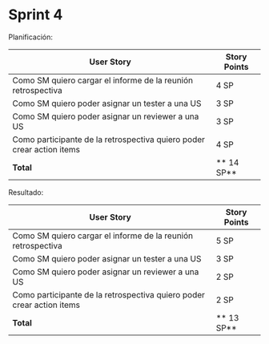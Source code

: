 # Sprint 4

Planificación: 

| User Story                                                            | Story Points |
| --------------------------------------------------------------------- | ------------ |
| Como SM quiero cargar el informe de la reunión retrospectiva          | 4  SP        |
| Como SM quiero poder asignar un tester a una US                       | 3  SP        |
| Como SM quiero poder asignar un reviewer a una US                     | 3  SP        |
| Como participante de la retrospectiva quiero poder crear action items | 4  SP        |
| **Total**                                                             | ** 14 SP**   |


Resultado: 

| User Story                                                            | Story Points |
| --------------------------------------------------------------------- | ------------ |
| Como SM quiero cargar el informe de la reunión retrospectiva          | 5  SP        |
| Como SM quiero poder asignar un tester a una US                       | 3  SP        |
| Como SM quiero poder asignar un reviewer a una US                     | 2  SP        |
| Como participante de la retrospectiva quiero poder crear action items | 2  SP        |
| **Total**                                                             | ** 13 SP**   |

